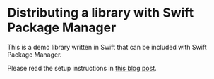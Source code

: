 # Distributing a library with Swift Package Manager

This is a demo library written in Swift that can be included with Swift Package Manager.

Please read the setup instructions in [this blog post](http://evgenii.com/blog/distributing-your-library-with-swift-package-manager/).

